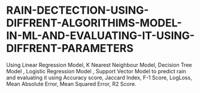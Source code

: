 # RAIN-DECTECTION-USING-DIFFRENT-ALGORITHIMS-MODEL-IN-ML-AND-EVALUATING-IT-USING-DIFFRENT-PARAMETERS
Using Linear Regression Model, K Nearest Neighbour Model, Decision Tree Model , Logistic Regression Model , Support Vector Model to predict rain and evaluating it using Accuracy score, Jaccard Index, F-1 Score, LogLoss, Mean Absolute Error, Mean Squared Error, R2 Score.
